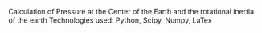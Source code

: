 
Calculation of Pressure at the Center of the Earth and the rotational inertia of the earth 
Technologies used: Python, Scipy, Numpy, LaTex
